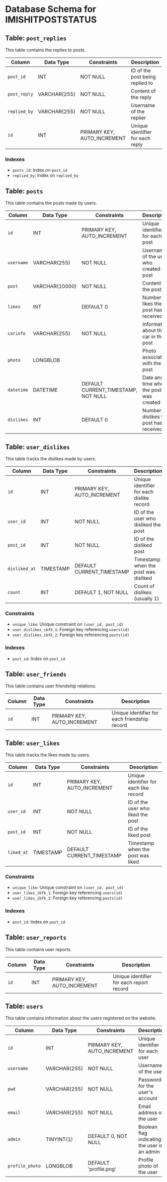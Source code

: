 # Database Schema for IMISHITPOSTSTATUS

## Table: `post_replies`
This table contains the replies to posts.

| Column      | Data Type     | Constraints            | Description                    |
|-------------|---------------|------------------------|--------------------------------|
| `post_id`   | INT           | NOT NULL               | ID of the post being replied to|
| `post_reply`| VARCHAR(255)  | NOT NULL               | Content of the reply           |
| `replied_by`| VARCHAR(255)  | NOT NULL               | Username of the replier        |
| `id`        | INT           | PRIMARY KEY, AUTO_INCREMENT | Unique identifier for each reply |

### Indexes
- `posts_id`: Index on `post_id`
- `replied_by`: Index on `replied_by`

## Table: `posts`
This table contains the posts made by users.

| Column     | Data Type     | Constraints            | Description                           |
|------------|---------------|------------------------|---------------------------------------|
| `id`       | INT           | PRIMARY KEY, AUTO_INCREMENT | Unique identifier for each post       |
| `username` | VARCHAR(255)  | NOT NULL               | Username of the user who created the post |
| `post`     | VARCHAR(10000)| NOT NULL               | Content of the post                   |
| `likes`    | INT           | DEFAULT 0              | Number of likes the post has received |
| `carinfo`  | VARCHAR(255)  | NOT NULL               | Information about the car in the post |
| `photo`    | LONGBLOB      |                        | Photo associated with the post        |
| `datetime` | DATETIME      | DEFAULT CURRENT_TIMESTAMP, NOT NULL | Date and time when the post was created |
| `dislikes` | INT           | DEFAULT 0              | Number of dislikes the post has received |

## Table: `user_dislikes`
This table tracks the dislikes made by users.

| Column       | Data Type    | Constraints            | Description                              |
|--------------|--------------|------------------------|------------------------------------------|
| `id`         | INT          | PRIMARY KEY, AUTO_INCREMENT | Unique identifier for each dislike record |
| `user_id`    | INT          | NOT NULL               | ID of the user who disliked the post      |
| `post_id`    | INT          | NOT NULL               | ID of the disliked post                   |
| `disliked_at`| TIMESTAMP    | DEFAULT CURRENT_TIMESTAMP | Timestamp when the post was disliked      |
| `count`      | INT          | DEFAULT 1, NOT NULL    | Count of dislikes (usually 1)             |

### Constraints
- `unique_like`: Unique constraint on `(user_id, post_id)`
- `user_dislikes_ibfk_1`: Foreign key referencing `users(id)`
- `user_dislikes_ibfk_2`: Foreign key referencing `posts(id)`

### Indexes
- `post_id`: Index on `post_id`

## Table: `user_friends`
This table contains user friendship relations.

| Column | Data Type | Constraints            | Description                              |
|--------|-----------|------------------------|------------------------------------------|
| `id`   | INT       | PRIMARY KEY, AUTO_INCREMENT | Unique identifier for each friendship record |

## Table: `user_likes`
This table tracks the likes made by users.

| Column   | Data Type    | Constraints            | Description                              |
|----------|--------------|------------------------|------------------------------------------|
| `id`     | INT          | PRIMARY KEY, AUTO_INCREMENT | Unique identifier for each like record    |
| `user_id`| INT          | NOT NULL               | ID of the user who liked the post         |
| `post_id`| INT          | NOT NULL               | ID of the liked post                      |
| `liked_at`| TIMESTAMP   | DEFAULT CURRENT_TIMESTAMP | Timestamp when the post was liked         |

### Constraints
- `unique_like`: Unique constraint on `(user_id, post_id)`
- `user_likes_ibfk_1`: Foreign key referencing `users(id)`
- `user_likes_ibfk_2`: Foreign key referencing `posts(id)`

### Indexes
- `post_id`: Index on `post_id`

## Table: `user_reports`
This table contains user reports.

| Column | Data Type | Constraints            | Description                              |
|--------|-----------|------------------------|------------------------------------------|
| `id`   | INT       | PRIMARY KEY, AUTO_INCREMENT | Unique identifier for each report record |

## Table: `users`
This table contains information about the users registered on the website.

| Column       | Data Type     | Constraints            | Description                              |
|--------------|---------------|------------------------|------------------------------------------|
| `id`         | INT           | PRIMARY KEY, AUTO_INCREMENT | Unique identifier for each user           |
| `username`   | VARCHAR(255)  | NOT NULL               | Username of the user                      |
| `pwd`        | VARCHAR(255)  | NOT NULL               | Password for the user's account           |
| `email`      | VARCHAR(255)  | NOT NULL               | Email address of the user                 |
| `admin`      | TINYINT(1)    | DEFAULT 0, NOT NULL    | Boolean flag indicating if the user is an admin |
| `profile_photo` | LONGBLOB   | DEFAULT 'profile.png'  | Profile photo of the user                 |


